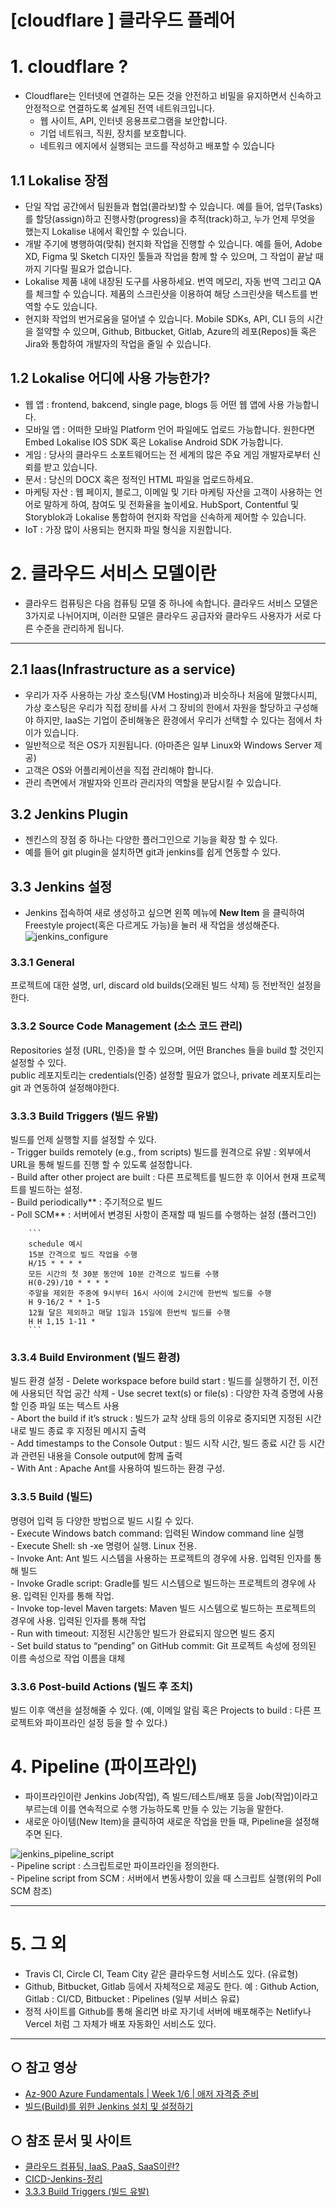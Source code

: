 [cloudflare ] 클라우드 플레어
======================
# 1. cloudflare ? 
* Cloudflare는 인터넷에 연결하는 모든 것을 안전하고 비밀을 유지하면서 신속하고 안정적으로 연결하도록 설계된 전역 네트워크입니다.
    - 웹 사이트, API, 인터넷 응용프로그램을 보안합니다.
    - 기업 네트워크, 직원, 장치를 보호합니다.
    - 네트워크 에지에서 실행되는 코드를 작성하고 배포할 수 있습니다

## 1.1 Lokalise 장점
* 단일 작업 공간에서 팀원들과 협업(콜라보)할 수 있습니다. 예를 들어, 업무(Tasks)를 할당(assign)하고 진행사항(progress)을 추적(track)하고, 누가 언제 무엇을 했는지 Lokalise 내에서 확인할 수 있습니다.
* 개발 주기에 병행하여(맞춰) 현지화 작업을 진행할 수 있습니다. 예를 들어, Adobe XD, Figma 및 Sketch 디자인 툴들과 작업을 함께 할 수 있으며, 그 작업이 끝날 때까지 기다릴 필요가 없습니다. 
* Lokalise 제품 내에 내장된 도구를 사용하세요. 번역 메모리, 자동 번역 그리고 QA를 체크할 수 있습니다. 제품의 스크린샷을 이용하여 해당 스크린샷을 텍스트를 번역할 수도 있습니다.
* 현지화 작업의 번거로움을 덜어낼 수 있습니다. Mobile SDKs, API, CLI 등의 시간을 절약할 수 있으며, Github, Bitbucket, Gitlab, Azure의 레포(Repos)들 혹은 Jira와 통합하여 개발자의 작업을 줄일 수 있습니다.

## 1.2 Lokalise 어디에 사용 가능한가?
* 웹 앱 : frontend, bakcend, single page, blogs 등 어떤 웹 앱에 사용 가능합니다.
* 모바일 앱 :  어떠한 모바일 Platform 언어 파일에도 업로드 가능합니다. 원한다면 Embed Lokalise IOS SDK 혹은 Lokalise Android SDK 가능합니다.
* 게임 : 당사의 클라우드 소포트웨어드는 전 세계의 많은 주요 게임 개발자로부터 신뢰를 받고 있습니다.
* 문서 : 당신의 DOCX 혹은 정적인 HTML 파일을 업로드하세요.
* 마케팅 자산 : 웹 페이지, 블로그, 이메일 및 기타 마케팅 자산을 고객이 사용하는 언어로 말하게 하여, 참여도 및 전화율을 높이세요. HubSport, Contentful 및 Storyblok과 Lokalise 통합하여 현지화 작업을 신속하게 제어할 수 있습니다.
* IoT : 가장 많이 사용되는 현지화 파일 형식을 지원합니다.

# 2. 클라우드 서비스 모델이란
* 클라우드 컴퓨팅은 다음 컴퓨팅 모델 중 하나에 속합니다. 클라우드 서비스 모델은 3가지로 나뉘어지며, 이러한 모델은 클라우드 공급자와 클라우드 사용자가 서로 다른 수준을
 관리하게 됩니다.
***
## 2.1 laas(Infrastructure as a service)
* 우리가 자주 사용하는 가상 호스팅(VM Hosting)과 비슷하나 처음에 말했다시피, 가상 호스팅은 우리가 직접 장비를 사서 그 장비의 한에서 자원을 할당하고 구성해야 하지만, IaaS는 기업이 준비해놓은 환경에서 우리가 선택할 수 있다는 점에서 차이가 있습니다.
* 일반적으로 적은 OS가 지원됩니다. (아마존은 일부 Linux와 Windows Server 제공)
* 고객은 OS와 어플리케이션을 직접 관리해야 합니다.
* 관리 측면에서 개발자와 인프라 관리자의 역할을 분담시킬 수 있습니다.

## 3.2 Jenkins Plugin
* 젠킨스의 장점 중 하나는 다양한 플러그인으로 기능을 확장 할 수 있다.   
*  예를 들어 git plugin을 설치하면 git과 jenkins를 쉽게 연동할 수 있다.


## 3.3 Jenkins 설정
* Jenkins 접속하여 새로 생성하고 싶으면 왼쪽 메뉴에 **New Item** 을 클릭하여 Freestyle project(혹은 다르게도 가능)을 눌러 새 작업을 생성해준다.
<img src="/KR/Guidebook/Jenkins/jenkins_configure.png" alt="jenkins_configure" title="jenkins_configure"></img>


 ### 3.3.1 General
프로젝트에 대한 설명, url, discard old builds(오래된 빌드 삭제) 등 전반적인 설정을 한다.

 ### 3.3.2 Source Code Management (소스 코드 관리)
 Repositories 설정 (URL, 인증)을 할 수 있으며, 어떤 Branches 들을 build 할 것인지 설정할 수 있다.   
 public 레포지토리는 credentials(인증) 설정할 필요가 없으나, private 레포지토리는 git 과 연동하여 설정해야한다.

 ###  3.3.3 Build Triggers (빌드 유발)
빌드를 언제 실행할 지를 설정할 수 있다.   
    - Trigger builds remotely (e.g., from scripts) 빌드를 원격으로 유발 : 외부에서 URL을 통해 빌드를 진행 할 수 있도록 설정합니다.   
    - Build after other project are built : 다른 프로젝트를 빌드한 후 이어서 현재 프로젝트를 빌드하는 설정.    
    - Build periodically** : 주기적으로 빌드   
    - Poll SCM** : 서버에서 변경된 사항이 존재할 때 빌드를 수행하는 설정  (플러그인)   

        ```
        schedule 예시
        15분 간격으로 빌드 작업을 수행
        H/15 * * * *
        모든 시간의 첫 30분 동안에 10분 간격으로 빌드를 수행
        H(0-29)/10 * * * *
        주말을 제외한 주중에 9시부터 16시 사이에 2시간에 한번씩 빌드를 수행
        H 9-16/2 * * 1-5
        12월 달은 제외하고 매달 1일과 15일에 한번씩 빌드를 수행
        H H 1,15 1-11 * 
        ```


 ### 3.3.4 Build Environment (빌드 환경)
 빌드 환경 설정
    - Delete workspace before build start : 빌드를 실행하기 전, 이전에 사용되던 작업 공간 삭제 
    - Use secret text(s) or file(s) : 다양한 자격 증명에 사용할 인증 파일 또는 텍스트 사용    
    - Abort the build if it’s struck : 빌드가 교착 상태 등의 이유로 중지되면 지정된 시간 내로 빌드 종료 후 지정된 메시지 출력    
    - Add timestamps to the Console Output : 빌드 시작 시간, 빌드 종료 시간 등 시간과 관련된 내용을 Console output에 함께 출력  
    - With Ant : Apache Ant를 사용하여 빌드하는 환경 구성. 

 ### 3.3.5 Build (빌드)
 명령어 입력 등 다양한 방법으로 빌드 시킬 수 있다.   
    - Execute Windows batch command: 입력된 Window command line 실행   
    - Execute Shell: sh -xe 명령어 실행. Linux 전용.   
    - Invoke Ant: Ant 빌드 시스템을 사용하는 프로젝트의 경우에 사용. 입력된 인자를 통해 빌드   
    - Invoke Gradle script: Gradle를 빌드 시스템으로 빌드하는 프로젝트의 경우에 사용. 입력된 인자를 통해 작업.   
    - Invoke top-level Maven targets: Maven 빌드 시스템으로 빌드하는 프로젝트의 경우에 사용. 입력된 인자를 통해 작업   
    - Run with timeout: 지정된 시간동안 빌드가 완료되지 않으면 빌드 중지   
    - Set build status to “pending” on GitHub commit: Git 프로젝트 속성에 정의된 이름 속성으로 작업 이름을 대체    

### 3.3.6 Post-build Actions (빌드 후 조치)
빌드 이후 액션을 설정해줄 수 있다. (예, 이메일 알림 혹은 Projects to build : 다른 프로젝트와 파이프라인 설정 등을 할 수 있다.)


# 4. Pipeline (파이프라인)
* 파이프라인이란 Jenkins Job(작업), 즉 빌드/테스트/배포 등을 Job(작업)이라고 부르는데 이를 연속적으로 수행 가능하도록 만들 수 있는 기능을 말한다.
* 새로운 아이템(New Item)을 클릭하여 새로운 작업을 만들 때, Pipeline을 설정해주면 된다.   

<img src="/KR/Guidebook/Jenkins/jenkins_pipeline_script.png" alt="jenkins_pipeline_script" title="jenkins_pipeline_script"></img>   
    - Pipeline script : 스크립트로만 파이프라인을 정의한다.   
    - Pipeline script from SCM : 서버에서 변동사항이 있을 때 스크립트 실행(위의 Poll SCM 참조)

****
# 5. 그 외
* Travis CI, Circle CI, Team City 같은 클라우드형 서비스도 있다. (유료형)
* Github, Bitbucket, Gitlab 등에서 자체적으로 제공도 한다. 예 : Github Action, Gitlab : CI/CD, Bitbucket : Pipelines (일부 서비스 유료)
* 정적 사이트를 Github를 통해 올리면 바로 자기네 서버에 배포해주는 Netlify나 Vercel 처럼 그 자체가 배포 자동화인 서비스도 있다.
***** 

## ○ 참고 영상
* [Az-900 Azure Fundamentals | Week 1/6 | 애저 자격증 준비](https://youtu.be/GgKAkAWLnPw)
* [빌드(Build)를 위한 Jenkins 설치 및 설정하기](https://youtu.be/m0tky1jyP-0)


## ○ 참조 문서 및 사이트
* [클라우드 컴퓨팅, IaaS, PaaS, SaaS이란?](https://wnsgml972.github.io/network/2018/08/14/network_cloud-computing/) 
* [CICD-Jenkins-정리](https://velog.io/@jellyb3ar/CICD-Jenkins-%EC%A0%95%EB%A6%AC)
* [3.3.3 Build Triggers (빌드 유발)](https://blog.naver.com/special9486/220274932377)

